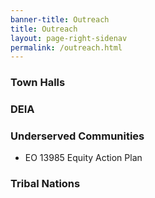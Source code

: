 ```yaml
---
banner-title: Outreach
title: Outreach
layout: page-right-sidenav
permalink: /outreach.html
---
```


### Town Halls

### DEIA

### Underserved Communities
* EO 13985 Equity Action Plan

### Tribal Nations
